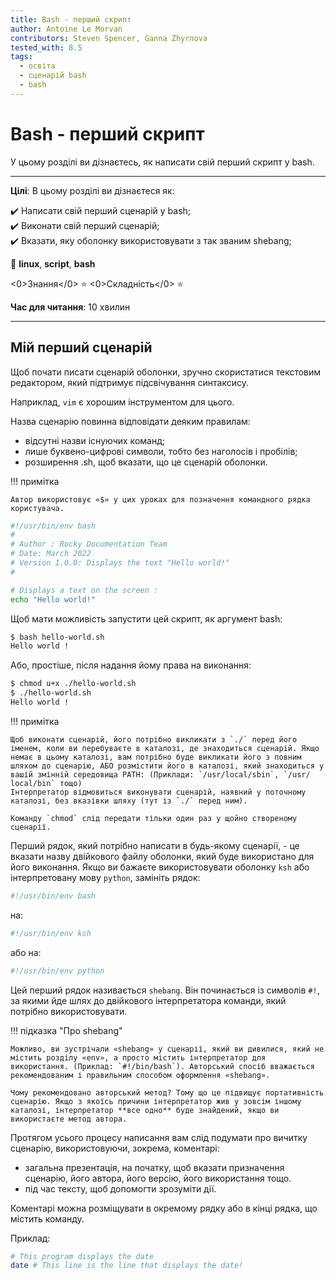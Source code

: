 ```yaml
---
title: Bash - перший скрипт
author: Antoine Le Morvan
contributors: Steven Spencer, Ganna Zhyrnova
tested_with: 8.5
tags:
  - освіта
  - сценарій bash
  - bash
---
```


# Bash - перший скрипт

У цьому розділі ви дізнаєтесь, як написати свій перший скрипт у bash.

****

**Цілі**: В цьому розділі ви дізнаєтеся як:

:heavy_check_mark: Написати свій перший сценарій у bash;  
:heavy_check_mark: Виконати свій перший сценарій;  
:heavy_check_mark: Вказати, яку оболонку використовувати з так званим shebang;

:checkered_flag: **linux**, **script**, **bash**

<0>Знання</0> :star: <0>Складність</0> :star:

**Час для читання**: 10 хвилин

****

## Мій перший сценарій

Щоб почати писати сценарій оболонки, зручно скористатися текстовим редактором, який підтримує підсвічування синтаксису.

Наприклад, `vim` є хорошим інструментом для цього.

Назва сценарію повинна відповідати деяким правилам:

* відсутні назви існуючих команд;
* лише буквено-цифрові символи, тобто без наголосів і пробілів;
* розширення .sh, щоб вказати, що це сценарій оболонки.

!!! примітка

    Автор використовує «$» у цих уроках для позначення командного рядка користувача.

```bash
#!/usr/bin/env bash
#
# Author : Rocky Documentation Team
# Date: March 2022
# Version 1.0.0: Displays the text "Hello world!"
#

# Displays a text on the screen :
echo "Hello world!"
```

Щоб мати можливість запустити цей скрипт, як аргумент bash:

```bash
$ bash hello-world.sh
Hello world !
```

Або, простіше, після надання йому права на виконання:

```bash
$ chmod u+x ./hello-world.sh
$ ./hello-world.sh
Hello world !
```

!!! примітка

    Щоб виконати сценарій, його потрібно викликати з `./` перед його іменем, коли ви перебуваєте в каталозі, де знаходиться сценарій. Якщо немає в цьому каталозі, вам потрібно буде викликати його з повним шляхом до сценарію, АБО розмістити його в каталозі, який знаходиться у вашій змінній середовища PATH: (Приклади: `/usr/local/sbin`, `/usr/ local/bin` тощо)
    Інтерпретатор відмовиться виконувати сценарій, наявний у поточному каталозі, без вказівки шляху (тут із `./` перед ним).
    
    Команду `chmod` слід передати тільки один раз у щойно створеному сценарії.

Перший рядок, який потрібно написати в будь-якому сценарії, - це вказати назву двійкового файлу оболонки, який буде використано для його виконання. Якщо ви бажаєте використовувати оболонку `ksh` або інтерпретовану мову `python`, замініть рядок:

```bash
#!/usr/bin/env bash
```

на:

```bash
#!/usr/bin/env ksh
```

або на:

```bash
#!/usr/bin/env python
```

Цей перший рядок називається `shebang`. Він починається із символів `#!`, за якими йде шлях до двійкового інтерпретатора команди, який потрібно використовувати.

!!! підказка "Про shebang"

    Можливо, ви зустрічали «shebang» у сценарії, який ви дивилися, який не містить розділу «env», а просто містить інтерпретатор для використання. (Приклад: `#!/bin/bash`). Авторський спосіб вважається рекомендованим і правильним способом оформлення «shebang».
    
    Чому рекомендовано авторський метод? Тому що це підвищує портативність сценарію. Якщо з якоїсь причини інтерпретатор жив у зовсім іншому каталозі, інтерпретатор **все одно** буде знайдений, якщо ви використаєте метод автора.

Протягом усього процесу написання вам слід подумати про вичитку сценарію, використовуючи, зокрема, коментарі:

* загальна презентація, на початку, щоб вказати призначення сценарію, його автора, його версію, його використання тощо.
* під час тексту, щоб допомогти зрозуміти дії.

Коментарі можна розміщувати в окремому рядку або в кінці рядка, що містить команду.

Приклад:

```bash
# This program displays the date
date # This line is the line that displays the date!
```
